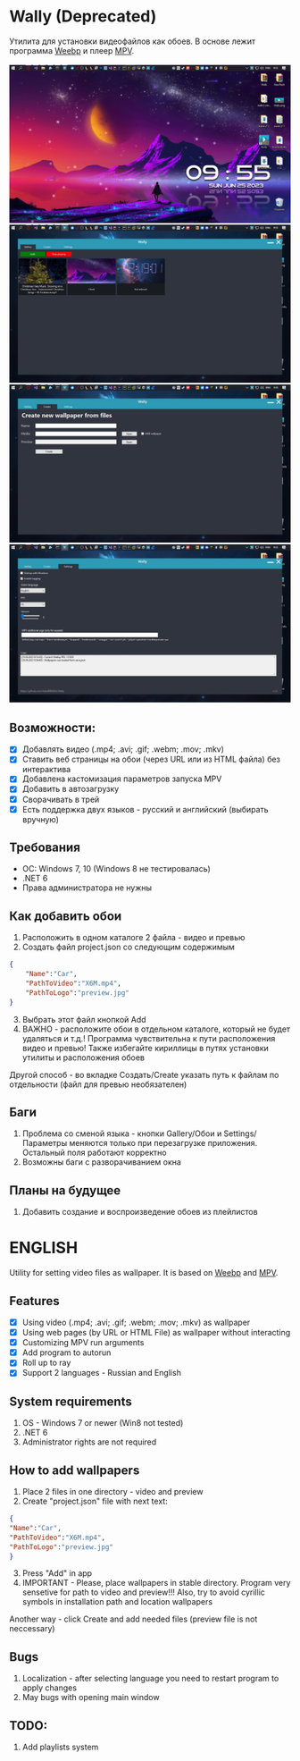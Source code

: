 # Wally (Deprecated)
Утилита для установки видеофайлов как обоев. В основе лежит программа [Weebp](https://github.com/Francesco149/weebp) и плеер [MPV](https://mpv.io).
<br>
<br>
![](https://github.com/AskoRBINKAs/Wally/blob/master/Qe3PC9W8iGw.jpg)
<br>
![](https://github.com/AskoRBINKAs/Wally/blob/master/5y0DJD0JxoE.jpg)
<br>
![](https://github.com/AskoRBINKAs/Wally/blob/master/hGp07Qi1X3k.jpg)
<br>
![](https://github.com/AskoRBINKAs/Wally/blob/master/yoJS-HCnZFg.jpg)
<br>
## Возможности:<br>
- [x] Добавлять видео (.mp4; .avi; .gif; .webm; .mov; .mkv)
- [x] Ставить веб страницы на обои (через URL или из HTML файла) без интерактива
- [x] Добавлена кастомизация параметров запуска MPV 
- [x] Добавить в автозагрузку
- [x] Сворачивать в трей
- [x] Есть поддержка двух языков - русский и английский (выбирать вручную)
## Требования
* ОС: Windows 7, 10 (Windows 8 не тестировалась)
* .NET 6
* Права администратора не нужны

## Как добавить обои 
1. Расположить в одном каталоге 2 файла - видео и превью
2. Создать файл project.json со следующим содержимым
```json
{
	"Name":"Car",
	"PathToVideo":"X6M.mp4",
	"PathToLogo":"preview.jpg"
}
```
3. Выбрать этот файл кнопкой Add
4. ВАЖНО - расположите обои в отдельном каталоге, который не будет удаляться и т.д.! Программа чувствительна к пути расположения видео и превью! Также избегайте кириллицы в путях установки утилиты и расположения обоев

Другой способ - во вкладке Создать/Create указать путь к файлам по отдельности (файл для превью необязателен)

## Баги
1. Проблема со сменой языка - кнопки Gallery/Обои и Settings/Параметры меняются только при перезагрузке приложения. Остальный поля работают корректно
2. Возможны баги с разворачиванием окна

## Планы на будущее
1. Добавить создание и воспроизведение обоев из плейлистов

# ENGLISH
Utility for setting video files as wallpaper. It is based on [Weebp](https://github.com/Francesco149/weebp) and [MPV](https://mpv.io).
<br>
## Features
- [x] Using video (.mp4; .avi; .gif; .webm; .mov; .mkv) as wallpaper
- [x] Using web pages (by URL or HTML File) as wallpaper without interacting
- [x] Customizing MPV run arguments 
- [x] Add program to autorun
- [x] Roll up to ray
- [x] Support 2 languages - Russian and English

## System requirements
1. OS - Windows 7 or newer (Win8 not tested)
2. .NET 6
3. Administrator rights are not required

## How to add wallpapers
1. Place 2 files in one directory - video and preview
2. Create "project.json" file with next text:
```json
{
"Name":"Car",
"PathToVideo":"X6M.mp4",
"PathToLogo":"preview.jpg"
}
```
3. Press "Add" in app
4. IMPORTANT -  Please, place wallpapers in stable directory. Program very sensetive for path to video and preview!!! Also, try to avoid cyrillic symbols in installation path and location wallpapers

Another way - click Create and add needed files (preview file is not neccessary)
## Bugs
1. Localization - after selecting language you need to restart program to apply changes
2. May bugs with opening main window

## TODO:
1. Add playlists system

